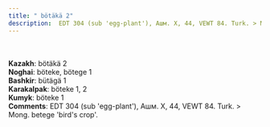```yaml
---
title: " bötäkä 2"
description:  EDT 304 (sub 'egg-plant'), Ашм. X, 44, VEWT 84. Turk. > Mong. betege 'bird's crop'.
---
```

<p data-pagefind-weight="0.5">
<strong></strong><br><br>
<strong>Kazakh</strong>:  bötäkä 2<br>
<strong>Noghai</strong>:  böteke, bötege 1<br>
<strong>Bashkir</strong>:  bütägä 1<br>
<strong>Karakalpak</strong>:  böteke 1, 2<br>
<strong>Kumyk</strong>:  böteke 1<br>
<strong>Comments</strong>:  EDT 304 (sub 'egg-plant'), Ашм. X, 44, VEWT 84. Turk. > Mong. betege 'bird's crop'.<br>

</p>
